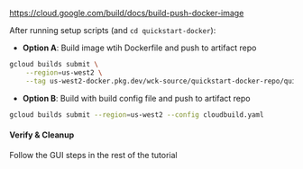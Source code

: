 https://cloud.google.com/build/docs/build-push-docker-image

After running setup scripts (and `cd quickstart-docker`): 

* **Option A**: Build image wtih Dockerfile and push to artifact repo
```bash 
gcloud builds submit \
    --region=us-west2 \
    --tag us-west2-docker.pkg.dev/wck-source/quickstart-docker-repo/quickstart-image:tag1
```
* **Option B**: Build with build config file and push to artifact repo

```bash 
gcloud builds submit --region=us-west2 --config cloudbuild.yaml
```
#### Verify & Cleanup 
Follow the GUI steps in the rest of the tutorial